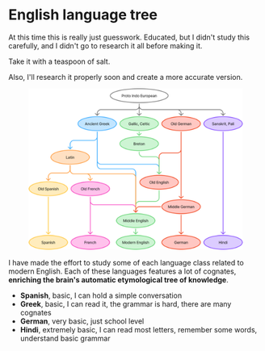 # English language tree

At this time this is really just guesswork. Educated, but I didn't study this carefully, and I didn't go to research it all before making it.

Take it with a teaspoon of salt.

Also, I'll research it properly soon and create a more accurate version.

<figure><img src="../.gitbook/assets/Language tree for English - guesswork.svg" alt=""><figcaption></figcaption></figure>

I have made the effort to study some of each language class related to modern English. Each of these languages features a lot of cognates, **enriching the brain's automatic etymological tree of knowledge**.

* **Spanish**, basic, I can hold a simple conversation
* **Greek**, basic, I can read it, the grammar is hard, there are many cognates
* **German**, very basic, just school level
* **Hindi**, extremely basic, I can read most letters, remember some words, understand basic grammar
